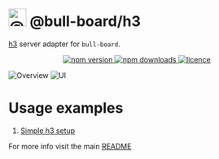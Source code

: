 # <img alt="@bull-board" src="https://raw.githubusercontent.com/felixmosh/bull-board/master/packages/ui/src/static/images/logo.svg" width="35px" /> @bull-board/h3

[h3](https://github.com/unjs/h3) server adapter for `bull-board`.

<p align="center">
  <a href="https://www.npmjs.com/package/@bull-board/h3">
    <img alt="npm version" src="https://img.shields.io/npm/v/@bull-board/h3">
  </a>
  <a href="https://www.npmjs.com/package/bull-board">
    <img alt="npm downloads" src="https://img.shields.io/npm/dw/bull-board">
  </a>
  <a href="https://github.com/vcapretz/bull-board/blob/master/LICENSE">
    <img alt="licence" src="https://img.shields.io/github/license/vcapretz/bull-board">
  </a>
<p>

![Overview](https://raw.githubusercontent.com/felixmosh/bull-board/master/screenshots/overview.png)
![UI](https://raw.githubusercontent.com/felixmosh/bull-board/master/screenshots/dashboard.png)

# Usage examples

1. [Simple h3 setup](https://github.com/felixmosh/bull-board/tree/master/examples/with-h3)

For more info visit the main [README](https://github.com/felixmosh/bull-board#readme)
